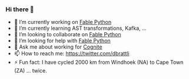 ### Hi there 👋

- 🔭 I’m currently working on [Fable Python](https://github.com/fable-compiler/Fable.Python)
- 🌱 I’m currently learning AST transformations, Kafka, ...
- 👯 I’m looking to collaborate on [Fable Python](https://github.com/fable-compiler/Fable.Python)
- 🤔 I’m looking for help with [Fable Python](https://github.com/fable-compiler/Fable.Python)
- 💬 Ask me about working for [Cognite](https://www.cognite.com/)
- 📫 How to reach me: https://twitter.com/dbrattli
- ⚡ Fun fact: I have cycled 2000 km from Windhoek (NA) to Cape Town (ZA) ... twice. 
